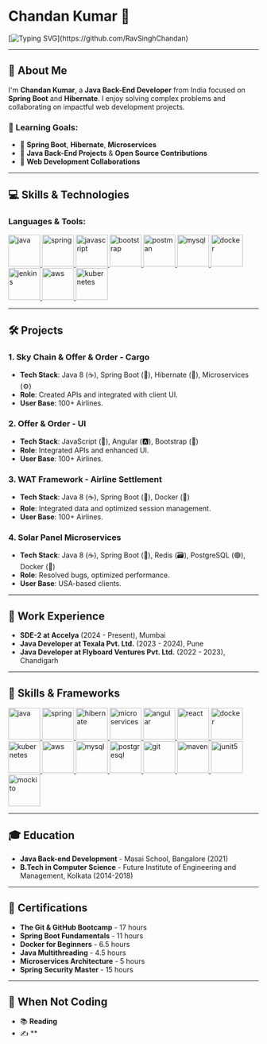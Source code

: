 # **Chandan Kumar** 👋

[![Typing SVG](https://readme-typing-svg.herokuapp.com?font=Architects+Daughter&color=FF7722&size=20&lines=Hey!+It's+Chandan+Kumar!;Learning+Java+Back-end+Development...👨🏻‍💻;)](https://github.com/RavSinghChandan)

---

## 🚀 **About Me**

I'm **Chandan Kumar**, a **Java Back-End Developer** from India focused on **Spring Boot** and **Hibernate**. I enjoy solving complex problems and collaborating on impactful web development projects.

### 💬 **Learning Goals**:
- 🌱 **Spring Boot**, **Hibernate**, **Microservices**
- 🔭 **Java Back-End Projects** & **Open Source Contributions**
- 🤝 **Web Development Collaborations**

---

## 💻 **Skills & Technologies**

### **Languages & Tools**:
<p float="left">
  <a href="https://www.java.com" rel="nofollow"> <img src="https://img.icons8.com/color/64/000000/java-coffee-cup-logo.png" alt="java" width="64" height="64"> </a>  
  <a href="https://spring.io/" rel="nofollow"> <img src="https://img.icons8.com/ios/50/000000/spring-logo.png" alt="spring" width="64" height="64"> </a>
  <a href="https://developer.mozilla.org/en-US/docs/Web/JavaScript" rel="nofollow"> <img src="https://img.icons8.com/ios/50/000000/javascript.png" alt="javascript" width="64" height="64"> </a>
  <a href="https://getbootstrap.com" rel="nofollow"> <img src="https://img.icons8.com/ios/50/000000/bootstrap.png" alt="bootstrap" width="64" height="64"> </a>
  <a href="https://postman.com" rel="nofollow"> <img src="https://img.icons8.com/ios/50/000000/postman.png" alt="postman" width="64" height="64"> </a>
  <a href="https://www.mysql.com/" rel="nofollow"> <img src="https://img.icons8.com/ios/50/000000/mysql-logo.png" alt="mysql" width="64" height="64"> </a>
  <a href="https://www.docker.com/" rel="nofollow"> <img src="https://img.icons8.com/ios/50/000000/docker.png" alt="docker" width="64" height="64"> </a>
  <a href="https://www.jenkins.io/" rel="nofollow"> <img src="https://img.icons8.com/ios/50/000000/jenkins.png" alt="jenkins" width="64" height="64"> </a>
  <a href="https://aws.amazon.com/" rel="nofollow"> <img src="https://img.icons8.com/ios/50/000000/amazon-web-services.png" alt="aws" width="64" height="64"> </a>
  <a href="https://kubernetes.io/" rel="nofollow"> <img src="https://img.icons8.com/ios/50/000000/kubernetes.png" alt="kubernetes" width="64" height="64"> </a>
</p>

---

## 🛠️ **Projects**

### 1. **Sky Chain & Offer & Order - Cargo**

- **Tech Stack**: Java 8 (☕), Spring Boot (🌱), Hibernate (🐍), Microservices (⚙️)
- **Role**: Created APIs and integrated with client UI.
- **User Base**: 100+ Airlines.

### 2. **Offer & Order - UI**

- **Tech Stack**: JavaScript (📜), Angular (🅰️), Bootstrap (🧩)
- **Role**: Integrated APIs and enhanced UI.
- **User Base**: 100+ Airlines.

### 3. **WAT Framework - Airline Settlement**

- **Tech Stack**: Java 8 (☕), Spring Boot (🌱), Docker (🐳)
- **Role**: Integrated data and optimized session management.
- **User Base**: 100+ Airlines.

### 4. **Solar Panel Microservices**

- **Tech Stack**: Java 8 (☕), Spring Boot (🌱), Redis (🗃), PostgreSQL (🟢), Docker (🐳)
- **Role**: Resolved bugs, optimized performance.
- **User Base**: USA-based clients.

---

## 🌱 **Work Experience**

- **SDE-2 at Accelya** (2024 - Present), Mumbai
- **Java Developer at Texala Pvt. Ltd.** (2023 - 2024), Pune
- **Java Developer at Flyboard Ventures Pvt. Ltd.** (2022 - 2023), Chandigarh

---

## 🔑 **Skills & Frameworks**

<p float="left">
  <a href="https://www.java.com" rel="nofollow"> <img src="https://img.icons8.com/color/64/000000/java-coffee-cup-logo.png" alt="java" width="64" height="64"> </a>  
  <a href="https://spring.io/" rel="nofollow"> <img src="https://img.icons8.com/ios/50/000000/spring-logo.png" alt="spring" width="64" height="64"> </a>
  <a href="https://hibernate.org/" rel="nofollow"> <img src="https://img.icons8.com/ios/50/000000/hibernate.png" alt="hibernate" width="64" height="64"> </a>
  <a href="https://microservices.io/" rel="nofollow"> <img src="https://img.icons8.com/ios/50/000000/cogs.png" alt="microservices" width="64" height="64"> </a>
  <a href="https://angular.io/" rel="nofollow"> <img src="https://img.icons8.com/ios/50/000000/angularjs.png" alt="angular" width="64" height="64"> </a>
  <a href="https://reactjs.org/" rel="nofollow"> <img src="https://img.icons8.com/ios/50/000000/react-native.png" alt="react" width="64" height="64"> </a>
  <a href="https://www.docker.com/" rel="nofollow"> <img src="https://img.icons8.com/ios/50/000000/docker.png" alt="docker" width="64" height="64"> </a>
  <a href="https://kubernetes.io/" rel="nofollow"> <img src="https://img.icons8.com/ios/50/000000/kubernetes.png" alt="kubernetes" width="64" height="64"> </a>
  <a href="https://aws.amazon.com/" rel="nofollow"> <img src="https://img.icons8.com/ios/50/000000/amazon-web-services.png" alt="aws" width="64" height="64"> </a>
  <a href="https://www.mysql.com/" rel="nofollow"> <img src="https://img.icons8.com/ios/50/000000/mysql-logo.png" alt="mysql" width="64" height="64"> </a>
  <a href="https://www.postgresql.org/" rel="nofollow"> <img src="https://img.icons8.com/ios/50/000000/postgresql.png" alt="postgresql" width="64" height="64"> </a>
  <a href="https://git-scm.com/" rel="nofollow"> <img src="https://img.icons8.com/ios/50/000000/git.png" alt="git" width="64" height="64"> </a>
  <a href="https://maven.apache.org/" rel="nofollow"> <img src="https://img.icons8.com/ios/50/000000/apache-maven.png" alt="maven" width="64" height="64"> </a>
  <a href="https://junit.org/junit5/" rel="nofollow"> <img src="https://img.icons8.com/ios/50/000000/junit.png" alt="junit5" width="64" height="64"> </a>
  <a href="https://site.mockito.org/" rel="nofollow"> <img src="https://img.icons8.com/ios/50/000000/mock.png" alt="mockito" width="64" height="64"> </a>
</p>

---

## 🎓 **Education**

- **Java Back-end Development** - Masai School, Bangalore (2021)
- **B.Tech in Computer Science** - Future Institute of Engineering and Management, Kolkata (2014-2018)

---

## 📜 **Certifications**

- **The Git & GitHub Bootcamp** - 17 hours
- **Spring Boot Fundamentals** - 11 hours
- **Docker for Beginners** - 6.5 hours
- **Java Multithreading** - 4.5 hours
- **Microservices Architecture** - 5 hours
- **Spring Security Master** - 15 hours

---

## 📍 **When Not Coding**

- 📚 **Reading**
- ✍️ **
